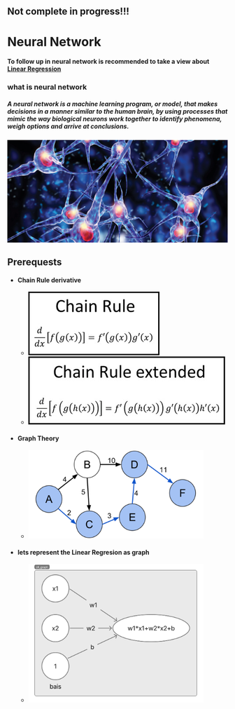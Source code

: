 ## Not complete in progress!!!
# Neural Network
#### To follow up in neural network is recommended to take a view about [Linear Regression](../LinearRegression/README.md)

### what is neural network
##### A neural network is a machine learning program, or model, that makes decisions in a manner similar to the human brain, by using processes that mimic the way biological neurons work together to identify phenomena, weigh options and arrive at conclusions. 

<img src="imgs/brain_neurens.jpg" width=800px>

## Prerequests
- #### Chain Rule derivative
  - ![](imgs/chain-rule.jpg)
  - ![](imgs/chain-rule-extended.jpg)
- #### Graph Theory
  - <img src="imgs/graph_threory.png" width=400>

- #### lets represent the Linear Regresion as graph
  - <img src="imgs/LR_graph.png" width=400>